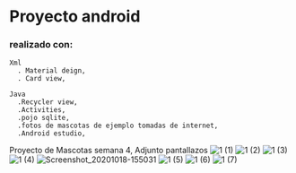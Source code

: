 # Proyecto android
### realizado con:
~~~
Xml 
  . Material deign,
  . Card view,
  
Java  
  .Recycler view,
  .Activities,
  .pojo sqlite,
  .fotos de mascotas de ejemplo tomadas de internet,
  .Android estudio,

~~~
Proyecto de Mascotas semana 4, Adjunto pantallazos
![1 (1)](https://user-images.githubusercontent.com/20443845/96377668-b8c46f00-114c-11eb-9b95-a521b6e30b3f.png)
![1 (2)](https://user-images.githubusercontent.com/20443845/96377670-bb26c900-114c-11eb-9975-9cbf001add91.png)
![1 (3)](https://user-images.githubusercontent.com/20443845/96377671-bbbf5f80-114c-11eb-90b1-d7a0fb38f925.png)
![1 (4)](https://user-images.githubusercontent.com/20443845/96377672-bc57f600-114c-11eb-8716-3f03dab39779.png)
![Screenshot_20201018-155031](https://user-images.githubusercontent.com/20443845/96385474-ca604380-1159-11eb-9894-0618f1e2dfbd.png)
![1 (5)](https://user-images.githubusercontent.com/20443845/96377673-bcf08c80-114c-11eb-9fea-ecedb7d769fb.png)
![1 (6)](https://user-images.githubusercontent.com/20443845/96377674-bd892300-114c-11eb-989f-c479688ed663.png)
![1 (7)](https://user-images.githubusercontent.com/20443845/96377679-c0841380-114c-11eb-8198-9d53d7041f61.png)
